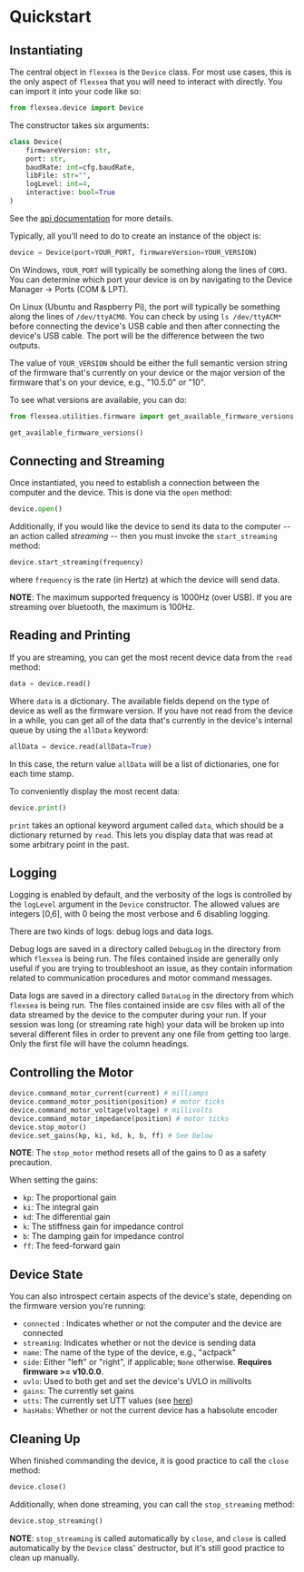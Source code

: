 # Quickstart


## Instantiating
The central object in `flexsea` is the `Device` class. For most use cases, this is the
only aspect of `flexsea` that you will need to interact with directly. You can import
it into your code like so:

```python
from flexsea.device import Device
```

The constructor takes six arguments:

```python
class Device(
    firmwareVersion: str,
    port: str,
    baudRate: int=cfg.baudRate,
    libFile: str="",
    logLevel: int=4,
    interactive: bool=True
)
```

See the [api documentation](./api.md) for more details.

Typically, all you'll need to do to create an instance of the object is:

```python
device = Device(port=YOUR_PORT, firmwareVersion=YOUR_VERSION)
```

On Windows, `YOUR_PORT` will typically be something along the lines of `COM3`. You can 
determine which port your device is on by navigating to the Device Manager -> Ports (COM & LPT).

On Linux (Ubuntu and Raspberry Pi), the port will typically be something along the lines of 
`/dev/ttyACM0`. You can check by using `ls /dev/ttyACM*` before connecting the device's USB 
cable and then after connecting the device's USB cable. The port will be the difference between 
the two outputs.

The value of `YOUR_VERSION` should be either the full semantic version string of the 
firmware that's currently on your device or the major version of the firmware that's 
on your device, e.g., "10.5.0" or "10".

To see what versions are available, you can do:
```python
from flexsea.utilities.firmware import get_available_firmware_versions

get_available_firmware_versions()
```

## Connecting and Streaming

Once instantiated, you need to establish a connection between the computer and the device. This is done via the `open` method:

```python
device.open()
```

Additionally, if you would like the device to send its data to the computer -- an action called *streaming* -- then you must invoke the `start_streaming` method:

```python
device.start_streaming(frequency)
```

where `frequency` is the rate (in Hertz) at which the device will send data.

**NOTE**: The maximum supported frequency is 1000Hz (over USB). If you are streaming over bluetooth, the maximum is 100Hz.


## Reading and Printing

If you are streaming, you can get the most recent device data from the `read` method:

```python
data = device.read()
```

Where `data` is a dictionary. The available fields depend on the type of device as well as the firmware version. If you have not read from the device in a while, you can get all of the data that's currently in the device's internal queue by using the `allData` keyword:

```python
allData = device.read(allData=True)
```

In this case, the return value `allData` will be a list of dictionaries, one for each time stamp.

To conveniently display the most recent data:

```python
device.print()
```

`print` takes an optional keyword argument called `data`, which should be a dictionary returned by `read`. This lets you display data that was read at some arbitrary point in the past.


## Logging

Logging is enabled by default, and the verbosity of the logs is controlled by the `logLevel`
argument in the `Device` constructor. The allowed values are integers [0,6], with 0 
being the most verbose and 6 disabling logging.

There are two kinds of logs: debug logs and data logs.

Debug logs are saved in a directory called `DebugLog` in the directory from which
`flexsea` is being run. The files contained inside are generally only useful if you are 
trying to troubleshoot an issue, as they contain information related to communication
procedures and motor command messages.

Data logs are saved in a directory called `DataLog` in the directory from which
`flexsea` is being run. The files contained inside are csv files with all of the data
streamed by the device to the computer during your run. If your session was long (or 
streaming rate high) your data will be broken up into several different files in order 
to prevent any one file from getting too large. Only the first file will have the 
column headings.


## Controlling the Motor
```python
device.command_motor_current(current) # milliamps
device.command_motor_position(position) # motor ticks
device.command_motor_voltage(voltage) # millivolts
device.command_motor_impedance(position) # motor ticks
device.stop_motor()
device.set_gains(kp, ki, kd, k, b, ff) # See below
```

**NOTE**: The `stop_motor` method resets all of the gains to 0 as a safety precaution.

When setting the gains:

* `kp`: The proportional gain
* `ki`: The integral gain
* `kd`: The differential gain
* `k`: The stiffness gain for impedance control
* `b`: The damping gain for impedance control
* `ff`: The feed-forward gain


## Device State

You can also introspect certain aspects of the device's state, depending on the firmware version you're running:

* `connected` : Indicates whether or not the computer and the device are connected
* `streaming`: Indicates whether or not the device is sending data
* `name`: The name of the type of the device, e.g., "actpack"
* `side`: Either "left" or "right", if applicable; `None` otherwise. **Requires firmware >= v10.0.0**.
* `uvlo`: Used to both get and set the device's UVLO in millivolts
* `gains`: The currently set gains
* `utts`: The currently set UTT values (see [here](./api.md))
* `hasHabs`: Whether or not the current device has a habsolute encoder


## Cleaning Up

When finished commanding the device, it is good practice to call the `close` method:

```python
device.close()
```

Additionally, when done streaming, you can call the `stop_streaming` method:

```python
device.stop_streaming()
```

**NOTE**: `stop_streaming` is called automatically by `close`, and `close` is called automatically by the `Device` class' destructor, but it's still good practice to clean up manually.
